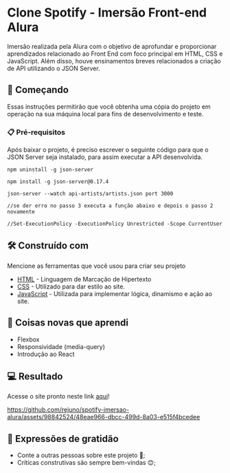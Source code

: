 # Clone Spotify - Imersão Front-end Alura

Imersão realizada pela Alura com o objetivo de aprofundar e proporcionar aprendizados relacionado ao Front End com foco principal em HTML, CSS e JavaScript. Além disso, houve ensinamentos breves relacionados a criação de API utilizando o JSON Server.

## 🚀 Começando

Essas instruções permitirão que você obtenha uma cópia do projeto em operação na sua máquina local para fins de desenvolvimento e teste.


### 📋 Pré-requisitos

Após baixar o projeto, é preciso escrever o seguinte código para que o JSON Server seja instalado, para assim executar a API desenvolvida.

```
npm uninstall -g json-server

npm install -g json-server@0.17.4

json-server --watch api-artists/artists.json port 3000

//se der erro no passo 3 executa a função abaixo e depois o passo 2 novamente

//Set-ExecutionPolicy -ExecutionPolicy Unrestricted -Scope CurrentUser

```

## 🛠️ Construído com

Mencione as ferramentas que você usou para criar seu projeto

* [HTML](https://developer.mozilla.org/pt-BR/docs/Web/HTML) - Linguagem de Marcação de Hipertexto
* [CSS](https://developer.mozilla.org/pt-BR/docs/Web/CSS) - Utilizado para dar estilo ao site. 
* [JavaScript](https://developer.mozilla.org/pt-BR/docs/Web/JavaScript) - Utilizada para implementar lógica, dinamismo e ação ao site. 

## 📝 Coisas novas que aprendi
* Flexbox
* Responsividade (media-query)
* Introdução ao React

## 💻 Resultado

Acesse o site pronto neste link [aqui](https://rejuno.github.io/spotify-imersao-alura/)!

https://github.com/rejuno/spotify-imersao-alura/assets/98842524/48eae966-dbcc-499d-8a03-e515f4bcedee

## 🎁 Expressões de gratidão

* Conte a outras pessoas sobre este projeto 📢;
* Críticas construtivas são sempre bem-vindas 😊;


